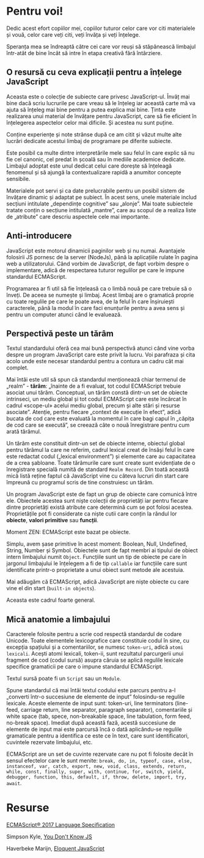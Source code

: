 # Pentru voi!

Dedic acest efort copiilor mei, copiilor tuturor celor care vor citi materialele și vouă, celor care veți citi, veți învăța și veți înțelege.

Speranța mea se îndreaptă către cei care vor reuși să stăpânească limbajul într-atât de bine încât să intre în etapa creativă fără întârziere.

## O resursă cu ceva explicații pentru a înțelege JavaScript

Aceasta este o colecție de subiecte care privesc JavaScript-ul. Învăț mai bine dacă scriu lucrurile pe care vreau să le înțeleg iar această carte mă va ajuta să înțeleg mai bine pentru a putea explica mai bine.
Ținta este realizarea unui material de învățare pentru JavaScript, care să fie eficient în înțelegerea aspectelor celor mai dificile. Și acestea nu sunt puține.

Conține experiențe și note strânse după ce am citit și văzut multe alte lucrări dedicate acestui limbaj de programare pe diferite subiecte.

Este posibil ca multe dintre interpretările mele sau felul în care explic să nu fie cel canonic, cel predat în școală sau în mediile academice dedicate. Limbajul adoptat este unul dedicat celui care dorește să înțeleagă fenomenul și să ajungă la contextualizare rapidă a anumitor concepte sensibile.

Materialele pot servi și ca date prelucrabile pentru un posibil sistem de învățare dinamic și adaptat pe subiect. În acest sens, unele materiale includ secțiuni intitulate „dependințe cognitive” sau „alonje”. Mai toate subiectele tratate conțin o secțiune intitulată „mantre”, care au scopul de a realiza liste de „atribute” care descriu aspectele cele mai importante.

## Anti-introducere

JavaScript este motorul dinamicii paginilor web și nu numai. Avantajele folosirii JS pornesc de la server (NodeJs), până la aplicațiile rulate în pagina web a utilizatorului.
Când vorbim de JavaScript, de fapt vorbim despre o implementare, adică de respectarea tuturor regulilor pe care le impune standardul ECMAScript.

Programarea ar fi util să fie înțeleasă ca o limbă nouă pe care trebuie să o înveți. De aceea se numește și limbaj. Acest limbaj are o gramatică proprie cu toate regulile pe care le poate avea, de la felul în care înșiruiești caracterele, până la modul în care faci enunțurile pentru a avea sens și pentru un computer atunci când le evaluează.

## Perspectivă peste un tărâm

Textul standardului oferă cea mai bună perspectivă atunci când vine vorba despre un program JavaScript care este privit la lucru. Voi parafraza și cita acolo unde este necesar standardul pentru a contura un cadru cât mai complet.

Mai întâi este util să spun că standardul menționează chiar termenul de „realm” - **tărâm**: „înainte de a fi evaluat, tot codul ECMAScript trebuie asociat unui tărâm. Conceptual, un tărâm constă dintr-un set de obiecte intrinseci, un mediu global și tot codul ECMAScript care este încărcat în cadrul «scope-ul» acelui mediu global, precum și alte stări și resurse asociate”. Atenție, pentru fiecare „context de execuție în efect”, adică bucata de cod care este evaluată la momentul în care bagi capul în „căpița de cod care se execută”, se creează câte o nouă înregistrare pentru cum arată tărâmul.

Un tărâm este constituit dintr-un set de obiecte interne, obiectul global pentru tărâmul la care ne referim, cadrul lexical creat de însăși felul în care este redactat codul („lexical environment”) și elemente care au capacitatea de a crea șabloane. Toate tărâmurile care sunt create sunt evidențiate de o înregistrare specială numită de standard `Realm Record`. Din toată această mică listă reține faptul că JavaScript vine cu câteva lucruri din start care împreună cu programul scris de tine construiesc un tărâm.

Un program JavaScript este de fapt un grup de obiecte care comunică între ele. Obiectele acestea sunt niște colecții de proprietăți iar pentru fiecare dintre proprietăți există atribute care determină cum se pot folosi acestea. Proprietățile pot fi considerate ca niște cutii care conțin la rândul lor **obiecte**, **valori primitive** sau **funcții**.

Moment ZEN: ECMAScript este bazat pe obiecte.

Simplu, avem șase primitive în acest moment: Boolean, Null, Undefined, String, Number și Symbol.
Obiectele sunt de fapt membri ai tipului de obiect intern limbajului numit `Object`. Funcțiile sunt un tip de obiecte pe care în jargonul limbajului le înțelegem a fi de tip `callable` iar funcțiile care sunt identificate printr-o proprietate a unui obiect sunt metode ale acestuia.

Mai adăugăm că ECMAScript, adică JavaScript are niște obiecte cu care vine el din start (`built-in objects`).

Aceasta este cadrul foarte general.

## Mică anatomie a limbajului

Caracterele folosite pentru a scrie cod respectă standardul de codare Unicode. Toate elementele lexicografice care constituie codul în sine, cu excepția spațiului și a comentariilor, se numesc `token-uri`, adică `atomi lexicali`. Acești atomi lexicali, token-ii, sunt rezultatul parcurgerii unui fragment de cod (codul sursă) asupra căruia se aplică regulile lexicale specifice gramaticii pe care o impune standardul ECMAScript.

Textul sursă poate fi un `Script` sau un `Module`.

Spune standardul că mai întâi textul codului este parcurs pentru a-l „converti într-o succesiune de elemente de input” folosindu-se regulile lexicale. Aceste elemente de input sunt: token-uri, line terminators (line-feed, carriage return, line separator, paragraph separator), comentariile și white space (tab, spece, non-breakable space, line tabulation, form feed, no-break space). Imediat după această fază, acestă succesiune de elemente de input mai este parcursă încă o dată aplicându-se regulile gramaticale pentru a identifica ce este ce în text, care sunt identificatori, cuvintele rezervate limbajului, etc.

ECMAScript are un set de cuvinte rezervate care nu pot fi folosite decât în sensul efectelor care le sunt menite: `break, do, in, typeof, case, else, instanceof, var, catch, export, new, void, class, extends, return, while, const, finally, super, with, continue, for, switch, yield, debugger, function, this, default, if, throw, delete, import, try, await`.

# Resurse

[ECMAScript® 2017 Language Specification](https://tc39.github.io/ecma262/)

Simpson Kyle, [You Don't Know JS](https://github.com/getify/You-Dont-Know-JS)

Haverbeke Marijn, [Eloquent JavaScript](http://eloquentjavascript.net/)
